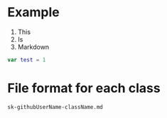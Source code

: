 # Example

1. This
1. Is
1. Markdown

```Swift
var test = 1
```

# File format for each class

```
sk-githubUserName-className.md
```
